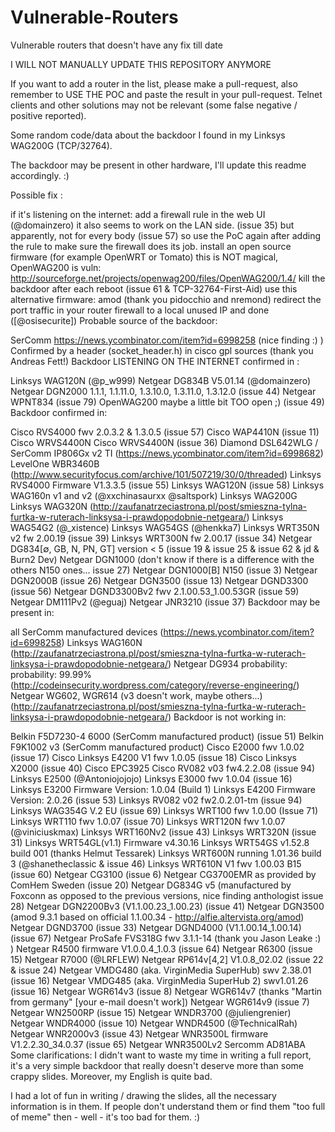Vulnerable-Routers
==================

Vulnerable routers that doesn't have any fix till date

I WILL NOT MANUALLY UPDATE THIS REPOSITORY ANYMORE

If you want to add a router in the list, please make a pull-request, also remember to USE THE POC and paste the result in your pull-request. Telnet clients and other solutions may not be relevant (some false negative / positive reported).

Some random code/data about the backdoor I found in my Linksys WAG200G (TCP/32764).

The backdoor may be present in other hardware, I'll update this readme accordingly. :)

Possible fix :

if it's listening on the internet: add a firewall rule in the web UI (@domainzero)
it also seems to work on the LAN side. (issue 35)
but apparently, not for every body (issue 57) so use the PoC again after adding the rule to make sure the firewall does its job.
install an open source firmware (for example OpenWRT or Tomato) this is NOT magical, OpenWAG200 is vuln: http://sourceforge.net/projects/openwag200/files/OpenWAG200/1.4/
kill the backdoor after each reboot (issue 61 & TCP-32764-First-Aid)
use this alternative firmware: amod (thank you pidocchio and nremond)
redirect the port traffic in your router firewall to a local unused IP and done ([@osisecurite])
Probable source of the backdoor:

SerComm https://news.ycombinator.com/item?id=6998258 (nice finding :) )
Confirmed by a header (socket_header.h) in cisco gpl sources (thank you Andreas Fett!)
Backdoor LISTENING ON THE INTERNET confirmed in :

Linksys WAG120N (@p_w999)
Netgear DG834B V5.01.14 (@domainzero)
Netgear DGN2000 1.1.1, 1.1.11.0, 1.3.10.0, 1.3.11.0, 1.3.12.0 (issue 44)
Netgear WPNT834 (issue 79)
OpenWAG200 maybe a little bit TOO open ;) (issue 49)
Backdoor confirmed in:

Cisco RVS4000 fwv 2.0.3.2 & 1.3.0.5 (issue 57)
Cisco WAP4410N (issue 11)
Cisco WRVS4400N
Cisco WRVS4400N (issue 36)
Diamond DSL642WLG / SerComm IP806Gx v2 TI (https://news.ycombinator.com/item?id=6998682)
LevelOne WBR3460B (http://www.securityfocus.com/archive/101/507219/30/0/threaded)
Linksys RVS4000 Firmware V1.3.3.5 (issue 55)
Linksys WAG120N (issue 58)
Linksys WAG160n v1 and v2 (@xxchinasaurxx @saltspork)
Linksys WAG200G
Linksys WAG320N (http://zaufanatrzeciastrona.pl/post/smieszna-tylna-furtka-w-ruterach-linksysa-i-prawdopodobnie-netgeara/)
Linksys WAG54G2 (@_xistence)
Linksys WAG54GS (@henkka7)
Linksys WRT350N v2 fw 2.00.19 (issue 39)
Linksys WRT300N fw 2.00.17 (issue 34)
Netgear DG834[∅, GB, N, PN, GT] version < 5 (issue 19 & issue 25 & issue 62 & jd & Burn2 Dev)
Netgear DGN1000 (don't know if there is a difference with the others N150 ones... issue 27)
Netgear DGN1000[B] N150 (issue 3)
Netgear DGN2000B (issue 26)
Netgear DGN3500 (issue 13)
Netgear DGND3300 (issue 56)
Netgear DGND3300Bv2 fwv 2.1.00.53_1.00.53GR (issue 59)
Netgear DM111Pv2 (@eguaj)
Netgear JNR3210 (issue 37)
Backdoor may be present in:

all SerComm manufactured devices (https://news.ycombinator.com/item?id=6998258)
Linksys WAG160N (http://zaufanatrzeciastrona.pl/post/smieszna-tylna-furtka-w-ruterach-linksysa-i-prawdopodobnie-netgeara/)
Netgear DG934 probability: probability: 99.99% (http://codeinsecurity.wordpress.com/category/reverse-engineering/)
Netgear WG602, WGR614 (v3 doesn't work, maybe others...) (http://zaufanatrzeciastrona.pl/post/smieszna-tylna-furtka-w-ruterach-linksysa-i-prawdopodobnie-netgeara/)
Backdoor is not working in:

Belkin F5D7230-4 6000 (SerComm manufactured product) (issue 51)
Belkin F9K1002 v3 (SerComm manufactured product)
Cisco E2000 fwv 1.0.02 (issue 17)
Cisco Linksys E4200 V1 fwv 1.0.05 (issue 18)
Cisco Linksys X2000 (issue 40)
Cisco EPC3925
Cisco RV082 v03 fw4.2.2.08 (issue 94)
Linksys E2500 (@Antoniojojojo)
Linksys E3000 fwv 1.0.04 (issue 16)
Linksys E3200 Firmware Version: 1.0.04 (Build 1)
Linksys E4200 Firmware Version: 2.0.26 (issue 53)
Linksys RV082 v02 fw2.0.2.01-tm (issue 94)
Linksys WAG354G V.2 EU (issue 69)
Linksys WRT100 fwv 1.0.00 (Issue 71)
Linksys WRT110 fwv 1.0.07 (issue 70)
Linksys WRT120N fwv 1.0.07 (@viniciuskmax)
Linksys WRT160Nv2 (issue 43)
Linksys WRT320N (issue 31)
Linksys WRT54GL(v1.1) Firmware v4.30.16
Linksys WRT54GS v1.52.8 build 001 (thanks Helmut Tessarek)
Linksys WRT600N running 1.01.36 build 3 (@shanetheclassic & issue 46)
Linksys WRT610N V1 fwv 1.00.03 B15 (issue 60)
Netgear CG3100 (issue 6)
Netgear CG3700EMR as provided by ComHem Sweden (issue 20)
Netgear DG834G v5 (manufactured by Foxconn as opposed to the previous versions, nice finding anthologist issue 28)
Netgear DGN2200Bv3 (V1.1.00.23_1.00.23) (issue 41)
Netgear DGN3500 (amod 9.3.1 based on official 1.1.00.34 - http://alfie.altervista.org/amod)
Netgear DGND3700 (issue 33)
Netgear DGND4000 (V1.1.00.14_1.00.14) (issue 67)
Netgear ProSafe FVS318G fwv 3.1.1-14 (thank you Jason Leake :) )
Netgear R4500 firmware V1.0.0.4_1.0.3 (issue 64)
Netgear R6300 (issue 15)
Netgear R7000 (@LRFLEW)
Netgear RP614v[4,2] V1.0.8_02.02 (issue 22 & issue 24)
Netgear VMDG480 (aka. VirginMedia SuperHub) swv 2.38.01 (issue 16)
Netgear VMDG485 (aka. VirginMedia SuperHub 2) swv1.01.26 (issue 16)
Netgear WGR614v3 (issue 8)
Netgear WGR614v7 (thanks "Martin from germany" [your e-mail doesn't work])
Netgear WGR614v9 (issue 7)
Netgear WN2500RP (issue 15)
Netgear WNDR3700 (@juliengrenier)
Netgear WNDR4000 (issue 10)
Netgear WNDR4500 (@TechnicalRah)
Netgear WNR2000v3 (issue 43)
Netgear WNR3500L firmware V1.2.2.30_34.0.37 (issue 65)
Netgear WNR3500Lv2
Sercomm AD81ABA
Some clarifications: I didn't want to waste my time in writing a full report, it's a very simple backdoor that really doesn't deserve more than some crappy slides. Moreover, my English is quite bad.

I had a lot of fun in writing / drawing the slides, all the necessary information is in them. If people don't understand them or find them "too full of meme" then - well - it's too bad for them. :)
